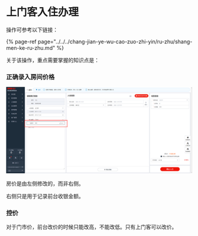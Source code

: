 # 上门客入住办理

操作可参考以下链接：

{% page-ref page="../../../chang-jian-ye-wu-cao-zuo-zhi-yin/ru-zhu/shang-men-ke-ru-zhu.md" %}

关于该操作，重点需要掌握的知识点是：

### 正确录入房间价格

![&#x4FEE;&#x6539;&#x4EF7;&#x683C;&#x9700;&#x8981;&#x4EE5;&#x5DE6;&#x8FB9;&#x4E3A;&#x51C6;](../../../.gitbook/assets/image%20%28605%29.png)

房价是由左侧修改的，而非右侧。

右侧只是用于记录前台收银金额。

### 控价

对于门市价，前台改价的时候只能改高，不能改低。只有上门客可以改价。

